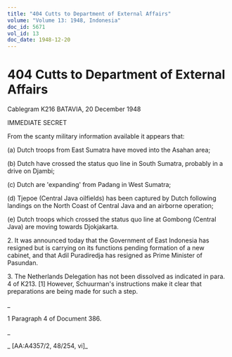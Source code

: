 ```yaml
---
title: "404 Cutts to Department of External Affairs"
volume: "Volume 13: 1948, Indonesia"
doc_id: 5671
vol_id: 13
doc_date: 1948-12-20
---
```


# 404 Cutts to Department of External Affairs

Cablegram K216 BATAVIA, 20 December 1948

IMMEDIATE SECRET

From the scanty military information available it appears that:

(a) Dutch troops from East Sumatra have moved into the Asahan area;

(b) Dutch have crossed the status quo line in South Sumatra, probably in a drive on Djambi;

(c) Dutch are 'expanding' from Padang in West Sumatra;

(d) Tjepoe (Central Java oilfields) has been captured by Dutch following landings on the North Coast of Central Java and an airborne operation;

(e) Dutch troops which crossed the status quo line at Gombong (Central Java) are moving towards Djokjakarta.

2\. It was announced today that the Government of East Indonesia has resigned but is carrying on its functions pending formation of a new cabinet, and that Adil Puradiredja has resigned as Prime Minister of Pasundan.

3\. The Netherlands Delegation has not been dissolved as indicated in para. 4 of K213. [1] However, Schuurman's instructions make it clear that preparations are being made for such a step.

_

1 Paragraph 4 of Document 386.

_

_ [AA:A4357/2, 48/254, vi]_
